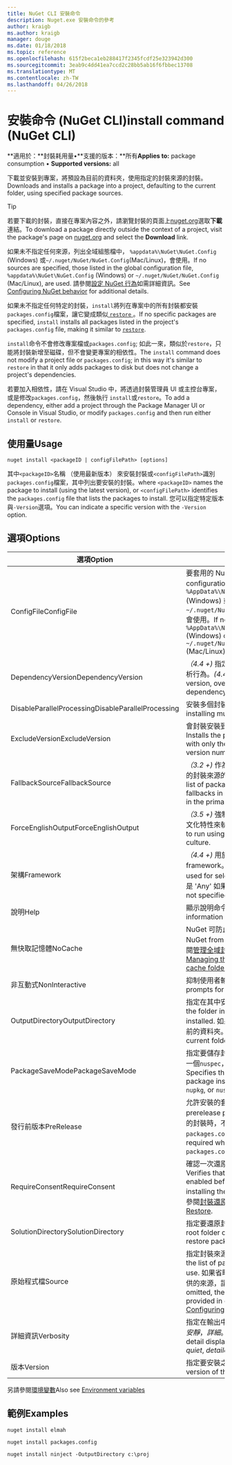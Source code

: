 ```yaml
---
title: NuGet CLI 安裝命令
description: Nuget.exe 安裝命令的參考
author: kraigb
ms.author: kraigb
manager: douge
ms.date: 01/18/2018
ms.topic: reference
ms.openlocfilehash: 615f2beca1eb288417f2345fcdf25e323942d300
ms.sourcegitcommit: 3eab9c4dd41ea7ccd2c28bb5ab16f6fbbec13708
ms.translationtype: MT
ms.contentlocale: zh-TW
ms.lasthandoff: 04/26/2018
---
```

# <a name="install-command-nuget-cli"></a><span data-ttu-id="c4f7e-103">安裝命令 (NuGet CLI)</span><span class="sxs-lookup"><span data-stu-id="c4f7e-103">install command (NuGet CLI)</span></span>

<span data-ttu-id="c4f7e-104">**適用於：**封裝耗用量&bullet;**支援的版本：**所有</span><span class="sxs-lookup"><span data-stu-id="c4f7e-104">**Applies to:** package consumption &bullet; **Supported versions:** all</span></span>

<span data-ttu-id="c4f7e-105">下載並安裝到專案，將預設為目前的資料夾，使用指定的封裝來源的封裝。</span><span class="sxs-lookup"><span data-stu-id="c4f7e-105">Downloads and installs a package into a project, defaulting to the current folder, using specified package sources.</span></span>

> [!Tip]
> <span data-ttu-id="c4f7e-106">若要下載的封裝，直接在專案內容之外，請瀏覽封裝的頁面上[nuget.org](https://www.nuget.org)選取**下載**連結。</span><span class="sxs-lookup"><span data-stu-id="c4f7e-106">To download a package directly outside the context of a project, visit the package's page on [nuget.org](https://www.nuget.org) and select the **Download** link.</span></span>

<span data-ttu-id="c4f7e-107">如果未不指定任何來源，列出全域組態檔中， `%appdata%\NuGet\NuGet.Config` (Windows) 或`~/.nuget/NuGet/NuGet.Config`(Mac/Linux)，會使用。</span><span class="sxs-lookup"><span data-stu-id="c4f7e-107">If no sources are specified, those listed in the global configuration file, `%appdata%\NuGet\NuGet.Config` (Windows) or `~/.nuget/NuGet/NuGet.Config` (Mac/Linux), are used.</span></span> <span data-ttu-id="c4f7e-108">請參閱[設定 NuGet 行為](../consume-packages/configuring-nuget-behavior.md)如需詳細資訊。</span><span class="sxs-lookup"><span data-stu-id="c4f7e-108">See [Configuring NuGet behavior](../consume-packages/configuring-nuget-behavior.md) for additional details.</span></span>

<span data-ttu-id="c4f7e-109">如果未不指定任何特定的封裝，`install`將列在專案中的所有封裝都安裝`packages.config`檔案，讓它變成類似[ `restore` ](cli-ref-restore.md)。</span><span class="sxs-lookup"><span data-stu-id="c4f7e-109">If no specific packages are specified, `install` installs all packages listed in the project's `packages.config` file, making it similar to [`restore`](cli-ref-restore.md).</span></span>

<span data-ttu-id="c4f7e-110">`install`命令不會修改專案檔或`packages.config`; 如此一來，類似於`restore`，只能將封裝新增至磁碟，但不會變更專案的相依性。</span><span class="sxs-lookup"><span data-stu-id="c4f7e-110">The `install` command does not modify a project file or `packages.config`; in this way it's similar to `restore` in that it only adds packages to disk but does not change a project's dependencies.</span></span>

<span data-ttu-id="c4f7e-111">若要加入相依性，請在 Visual Studio 中，將透過封裝管理員 UI 或主控台專案，或是修改`packages.config`，然後執行 `install`或`restore`。</span><span class="sxs-lookup"><span data-stu-id="c4f7e-111">To add a dependency, either add a project through the Package Manager UI or Console in Visual Studio, or modify `packages.config` and then run either `install` or `restore`.</span></span>

## <a name="usage"></a><span data-ttu-id="c4f7e-112">使用量</span><span class="sxs-lookup"><span data-stu-id="c4f7e-112">Usage</span></span>

```cli
nuget install <packageID | configFilePath> [options]
```

<span data-ttu-id="c4f7e-113">其中`<packageID>`名稱 （使用最新版本） 來安裝封裝或`<configFilePath>`識別`packages.config`檔案，其中列出要安裝的封裝。</span><span class="sxs-lookup"><span data-stu-id="c4f7e-113">where `<packageID>` names the package to install (using the latest version), or `<configFilePath>` identifies the `packages.config` file that lists the packages to install.</span></span> <span data-ttu-id="c4f7e-114">您可以指定特定版本與`-Version`選項。</span><span class="sxs-lookup"><span data-stu-id="c4f7e-114">You can indicate a specific version with the `-Version` option.</span></span>

## <a name="options"></a><span data-ttu-id="c4f7e-115">選項</span><span class="sxs-lookup"><span data-stu-id="c4f7e-115">Options</span></span>

| <span data-ttu-id="c4f7e-116">選項</span><span class="sxs-lookup"><span data-stu-id="c4f7e-116">Option</span></span> | <span data-ttu-id="c4f7e-117">描述</span><span class="sxs-lookup"><span data-stu-id="c4f7e-117">Description</span></span> |
| --- | --- |
| <span data-ttu-id="c4f7e-118">ConfigFile</span><span class="sxs-lookup"><span data-stu-id="c4f7e-118">ConfigFile</span></span> | <span data-ttu-id="c4f7e-119">要套用的 NuGet 設定檔案。</span><span class="sxs-lookup"><span data-stu-id="c4f7e-119">The NuGet configuration file to apply.</span></span> <span data-ttu-id="c4f7e-120">如果未指定， `%AppData%\NuGet\NuGet.Config` (Windows) 或`~/.nuget/NuGet/NuGet.Config`(Mac/Linux) 會使用。</span><span class="sxs-lookup"><span data-stu-id="c4f7e-120">If not specified, `%AppData%\NuGet\NuGet.Config` (Windows) or `~/.nuget/NuGet/NuGet.Config` (Mac/Linux) is used.</span></span>|
| <span data-ttu-id="c4f7e-121">DependencyVersion</span><span class="sxs-lookup"><span data-stu-id="c4f7e-121">DependencyVersion</span></span> | <span data-ttu-id="c4f7e-122">*（4.4 +)* 指定特定版本，覆寫預設相依性解析行為。</span><span class="sxs-lookup"><span data-stu-id="c4f7e-122">*(4.4+)* Specifies a specific version, overriding the default dependency resolution behavior.</span></span> |
| <span data-ttu-id="c4f7e-123">DisableParallelProcessing</span><span class="sxs-lookup"><span data-stu-id="c4f7e-123">DisableParallelProcessing</span></span> | <span data-ttu-id="c4f7e-124">安裝多個封裝，以平行方式停用。</span><span class="sxs-lookup"><span data-stu-id="c4f7e-124">Disables installing multiple packages in parallel.</span></span> |
| <span data-ttu-id="c4f7e-125">ExcludeVersion</span><span class="sxs-lookup"><span data-stu-id="c4f7e-125">ExcludeVersion</span></span> | <span data-ttu-id="c4f7e-126">會封裝安裝到名為與封裝名稱和版本號碼。</span><span class="sxs-lookup"><span data-stu-id="c4f7e-126">Installs the package to a folder named with only the package name and not the version number.</span></span> |
| <span data-ttu-id="c4f7e-127">FallbackSource</span><span class="sxs-lookup"><span data-stu-id="c4f7e-127">FallbackSource</span></span> | <span data-ttu-id="c4f7e-128">*（3.2 +)* 作為後援，萬一主要中找不到封裝的封裝來源的清單或預設的來源。</span><span class="sxs-lookup"><span data-stu-id="c4f7e-128">*(3.2+)* A list of package sources to use as fallbacks in case the package isn't found in the primary or default source.</span></span> |
| <span data-ttu-id="c4f7e-129">ForceEnglishOutput</span><span class="sxs-lookup"><span data-stu-id="c4f7e-129">ForceEnglishOutput</span></span> | <span data-ttu-id="c4f7e-130">*（3.5 +)* 強制 nuget.exe 使用不變，英文的文化特性來執行。</span><span class="sxs-lookup"><span data-stu-id="c4f7e-130">*(3.5+)* Forces nuget.exe to run using an invariant, English-based culture.</span></span> |
| <span data-ttu-id="c4f7e-131">架構</span><span class="sxs-lookup"><span data-stu-id="c4f7e-131">Framework</span></span> | <span data-ttu-id="c4f7e-132">*（4.4 +)* 用於選取的相依性的目標 framework。</span><span class="sxs-lookup"><span data-stu-id="c4f7e-132">*(4.4+)* Target framework used for selecting dependencies.</span></span> <span data-ttu-id="c4f7e-133">預設值是 'Any' 如果未指定。</span><span class="sxs-lookup"><span data-stu-id="c4f7e-133">Defaults to 'Any' if not specified.</span></span> |
| <span data-ttu-id="c4f7e-134">說明</span><span class="sxs-lookup"><span data-stu-id="c4f7e-134">Help</span></span> | <span data-ttu-id="c4f7e-135">顯示說明命令的資訊。</span><span class="sxs-lookup"><span data-stu-id="c4f7e-135">Displays help information for the command.</span></span> |
| <span data-ttu-id="c4f7e-136">無快取記憶體</span><span class="sxs-lookup"><span data-stu-id="c4f7e-136">NoCache</span></span> | <span data-ttu-id="c4f7e-137">NuGet 可防止使用快取的封裝。</span><span class="sxs-lookup"><span data-stu-id="c4f7e-137">Prevents NuGet from using cached packages.</span></span> <span data-ttu-id="c4f7e-138">請參閱[管理全域封裝和快取資料夾](../consume-packages/managing-the-global-packages-and-cache-folders.md)。</span><span class="sxs-lookup"><span data-stu-id="c4f7e-138">See [Managing the global packages and cache folders](../consume-packages/managing-the-global-packages-and-cache-folders.md).</span></span> |
| <span data-ttu-id="c4f7e-139">非互動式</span><span class="sxs-lookup"><span data-stu-id="c4f7e-139">NonInteractive</span></span> | <span data-ttu-id="c4f7e-140">抑制使用者輸入或確認提示。</span><span class="sxs-lookup"><span data-stu-id="c4f7e-140">Suppresses prompts for user input or confirmations.</span></span> |
| <span data-ttu-id="c4f7e-141">OutputDirectory</span><span class="sxs-lookup"><span data-stu-id="c4f7e-141">OutputDirectory</span></span> | <span data-ttu-id="c4f7e-142">指定在其中安裝封裝的資料夾。</span><span class="sxs-lookup"><span data-stu-id="c4f7e-142">Specifies the folder in which packages are installed.</span></span> <span data-ttu-id="c4f7e-143">如果沒有指定資料夾，則會使用目前的資料夾。</span><span class="sxs-lookup"><span data-stu-id="c4f7e-143">If no folder is specified, the current folder is used.</span></span> |
| <span data-ttu-id="c4f7e-144">PackageSaveMode</span><span class="sxs-lookup"><span data-stu-id="c4f7e-144">PackageSaveMode</span></span> | <span data-ttu-id="c4f7e-145">指定要儲存封裝的安裝後的檔案類型： 其中一個`nuspec`， `nupkg`，或`nuspec;nupkg`。</span><span class="sxs-lookup"><span data-stu-id="c4f7e-145">Specifies the types of files to save after package installation: one of `nuspec`, `nupkg`, or `nuspec;nupkg`.</span></span> |
| <span data-ttu-id="c4f7e-146">發行前版本</span><span class="sxs-lookup"><span data-stu-id="c4f7e-146">PreRelease</span></span> | <span data-ttu-id="c4f7e-147">允許安裝的套件發行前版本。</span><span class="sxs-lookup"><span data-stu-id="c4f7e-147">Allows prerelease packages to be installed.</span></span> <span data-ttu-id="c4f7e-148">還原的封裝時，不需要此旗標`packages.config`。</span><span class="sxs-lookup"><span data-stu-id="c4f7e-148">This flag is not required when restoring packages with `packages.config`.</span></span> |
| <span data-ttu-id="c4f7e-149">RequireConsent</span><span class="sxs-lookup"><span data-stu-id="c4f7e-149">RequireConsent</span></span> | <span data-ttu-id="c4f7e-150">確認一次還原封裝才能下載和安裝封裝。</span><span class="sxs-lookup"><span data-stu-id="c4f7e-150">Verifies that restoring packages is enabled before downloading and installing the packages.</span></span> <span data-ttu-id="c4f7e-151">如需詳細資訊，請參閱[封裝還原，](../consume-packages/package-restore.md)。</span><span class="sxs-lookup"><span data-stu-id="c4f7e-151">For details, see [Package Restore](../consume-packages/package-restore.md).</span></span> |
| <span data-ttu-id="c4f7e-152">SolutionDirectory</span><span class="sxs-lookup"><span data-stu-id="c4f7e-152">SolutionDirectory</span></span> | <span data-ttu-id="c4f7e-153">指定要還原封裝方案的根資料夾。</span><span class="sxs-lookup"><span data-stu-id="c4f7e-153">Specifies root folder of the solution for which to restore packages.</span></span> |
| <span data-ttu-id="c4f7e-154">原始程式檔</span><span class="sxs-lookup"><span data-stu-id="c4f7e-154">Source</span></span> | <span data-ttu-id="c4f7e-155">指定封裝來源清單 （Url) 使用。</span><span class="sxs-lookup"><span data-stu-id="c4f7e-155">Specifies the list of package sources (as URLs) to use.</span></span> <span data-ttu-id="c4f7e-156">如果省略，則此命令會使用組態檔中提供的來源，請參閱[設定 NuGet 行為](../consume-packages/configuring-nuget-behavior.md)。</span><span class="sxs-lookup"><span data-stu-id="c4f7e-156">If omitted, the command uses the sources provided in configuration files, see [Configuring NuGet behavior](../consume-packages/configuring-nuget-behavior.md).</span></span> |
| <span data-ttu-id="c4f7e-157">詳細資訊</span><span class="sxs-lookup"><span data-stu-id="c4f7e-157">Verbosity</span></span> | <span data-ttu-id="c4f7e-158">指定在輸出中顯示詳細資料的數量：*正常*，*安靜*，*詳細*。</span><span class="sxs-lookup"><span data-stu-id="c4f7e-158">Specifies the amount of detail displayed in the output: *normal*, *quiet*, *detailed*.</span></span> |
| <span data-ttu-id="c4f7e-159">版本</span><span class="sxs-lookup"><span data-stu-id="c4f7e-159">Version</span></span> | <span data-ttu-id="c4f7e-160">指定要安裝之封裝的版本。</span><span class="sxs-lookup"><span data-stu-id="c4f7e-160">Specifies the version of the package to install.</span></span> |

<span data-ttu-id="c4f7e-161">另請參閱[環境變數](cli-ref-environment-variables.md)</span><span class="sxs-lookup"><span data-stu-id="c4f7e-161">Also see [Environment variables](cli-ref-environment-variables.md)</span></span>

## <a name="examples"></a><span data-ttu-id="c4f7e-162">範例</span><span class="sxs-lookup"><span data-stu-id="c4f7e-162">Examples</span></span>

```cli
nuget install elmah

nuget install packages.config

nuget install ninject -OutputDirectory c:\proj
```
